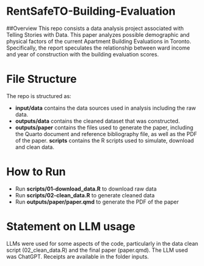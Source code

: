 # RentSafeTO-Building-Evaluation
##Overview
This repo consists a data analysis project associated with Telling Stories with Data. This paper analyzes possible demographic and physical factors of the current Apartment Building Evaluations in Toronto. Specifically, the report speculates the relationship between ward income and year of construction with the building evaluation scores. 

# File Structure

The repo is structured as:

- **input/data** contains the data sources used in analysis including the raw data.
- **outputs/data** contains the cleaned dataset that was constructed.
- **outputs/paper** contains the files used to generate the paper, including the Quarto document and reference bibliography file, as well as the PDF of the paper.
**scripts** contains the R scripts used to simulate, download and clean data.

# How to Run
- Run **scripts/01-download_data.R** to download raw data
- Run **scripts/02-clean_data.R** to generate cleaned data
- Run **outputs/paper/paper.qmd** to generate the PDF of the paper

# Statement on LLM usage
LLMs were used for some aspects of the code, particularly in the data clean script (02_clean_data.R) and the final paper (paper.qmd). The LLM used was ChatGPT. Receipts are available in the folder inputs. 

